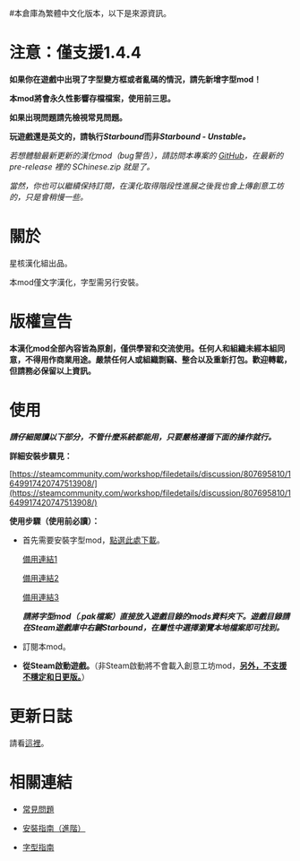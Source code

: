 #本倉庫為繁體中文化版本，以下是來源資訊。

# 注意：僅支援1.4.4
**如果你在遊戲中出現了字型變方框或者亂碼的情況，請先新增字型mod！**

**本mod將會永久性影響存檔檔案，使用前三思。**

**如果出現問題請先檢視常見問題。**

**玩遊戲還是英文的，請執行*Starbound*而非*Starbound - Unstable。***

*若想體驗最新更新的漢化mod（bug警告），請訪問本專案的 [GitHub](https://github.com/sffxzzp/Starbound-Chinese/releases)，在最新的 pre-release 裡的 SChinese.zip 就是了。*

*當然，你也可以繼續保持訂閱，在漢化取得階段性進展之後我也會上傳創意工坊的，只是會稍慢一些。*

# 關於
星核漢化組出品。

本mod僅文字漢化，字型需另行安裝。

# 版權宣告
**本漢化mod全部內容皆為原創，僅供學習和交流使用。任何人和組織未經本組同意，不得用作商業用途。嚴禁任何人或組織剽竊、整合以及重新打包。歡迎轉載，但請務必保留以上資訊。**

# 使用
***請仔細閱讀以下部分，不管什麼系統都能用，只要嚴格遵循下面的操作就行。***

**詳細安裝步驟見：**

[https://steamcommunity.com/workshop/filedetails/discussion/807695810/1649917420747513908/](https://steamcommunity.com/workshop/filedetails/discussion/807695810/1649917420747513908/)

**使用步驟（使用前必讀）：**
 * 首先需要安裝字型mod，[點選此處下載](https://github.com/sffxzzp/Starbound-Chinese/releases/download/StarCore-Font/StarCore.pak)。

    [備用連結1](https://www.lanzous.com/b644634)

    [備用連結2](https://www.jianguoyun.com/p/DTYqYpUQoMcDGNPiIQ)

    [備用連結3](https://1drv.ms/f/s!Aml90vgiMULbhjup0TdAGjho8ILl)

    ***請將字型mod（.pak檔案）直接放入遊戲目錄的mods資料夾下。遊戲目錄請在Steam遊戲庫中右鍵Starbound，在屬性中選擇瀏覽本地檔案即可找到。***

 * 訂閱本mod。

 * **從Steam啟動遊戲。**（非Steam啟動將不會載入創意工坊mod，**<u>另外，不支援不穩定和日更版。</u>**）

# 更新日誌
請看[這裡](http://steamcommunity.com/sharedfiles/filedetails/changelog/807695810)。

# 相關連結
 * [常見問題](https://steamcommunity.com/workshop/filedetails/discussion/807695810/152390648091993843/)

 * [安裝指南（進階）](https://steamcommunity.com/workshop/filedetails/discussion/807695810/152393186490245620/)

 * [字型指南](https://steamcommunity.com/workshop/filedetails/discussion/807695810/152393186502908750/)
